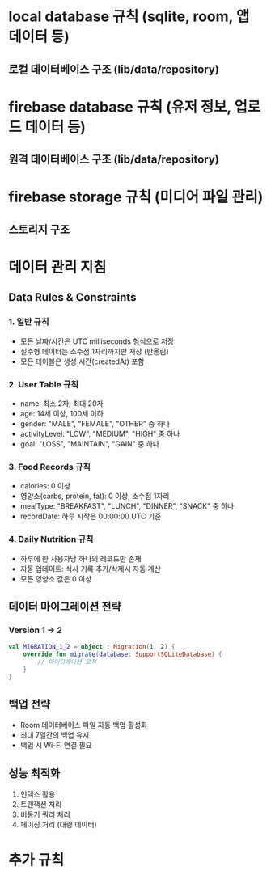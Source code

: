 # local database 규칙 (sqlite, room, 앱 데이터 등)

## 로컬 데이터베이스 구조 (lib/data/repository)

# firebase database 규칙 (유저 정보, 업로드 데이터 등)

## 원격 데이터베이스 구조 (lib/data/repository)

# firebase storage 규칙 (미디어 파일 관리)

## 스토리지 구조

# 데이터 관리 지침

## Data Rules & Constraints

### 1. 일반 규칙
- 모든 날짜/시간은 UTC milliseconds 형식으로 저장
- 실수형 데이터는 소수점 1자리까지만 저장 (반올림)
- 모든 테이블은 생성 시간(createdAt) 포함

### 2. User Table 규칙
- name: 최소 2자, 최대 20자
- age: 14세 이상, 100세 이하
- gender: "MALE", "FEMALE", "OTHER" 중 하나
- activityLevel: "LOW", "MEDIUM", "HIGH" 중 하나
- goal: "LOSS", "MAINTAIN", "GAIN" 중 하나

### 3. Food Records 규칙
- calories: 0 이상
- 영양소(carbs, protein, fat): 0 이상, 소수점 1자리
- mealType: "BREAKFAST", "LUNCH", "DINNER", "SNACK" 중 하나
- recordDate: 하루 시작은 00:00:00 UTC 기준

### 4. Daily Nutrition 규칙
- 하루에 한 사용자당 하나의 레코드만 존재
- 자동 업데이트: 식사 기록 추가/삭제시 자동 계산
- 모든 영양소 값은 0 이상

## 데이터 마이그레이션 전략

### Version 1 -> 2
```kotlin
val MIGRATION_1_2 = object : Migration(1, 2) {
    override fun migrate(database: SupportSQLiteDatabase) {
        // 마이그레이션 로직
    }
}
```

## 백업 전략
- Room 데이터베이스 파일 자동 백업 활성화
- 최대 7일간의 백업 유지
- 백업 시 Wi-Fi 연결 필요

## 성능 최적화
1. 인덱스 활용
2. 트랜잭션 처리
3. 비동기 쿼리 처리
4. 페이징 처리 (대량 데이터)

# 추가 규칙
